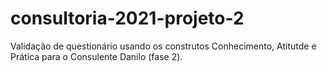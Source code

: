 # consultoria-2021-projeto-2
Validação de questionário usando os construtos Conhecimento, Atitutde e Prática para o Consulente Danilo (fase 2).
